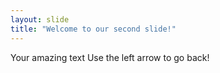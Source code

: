 ```yaml
---
layout: slide
title: "Welcome to our second slide!"
---
```

Your amazing text
Use the left arrow to go back!

